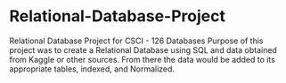 # Relational-Database-Project
Relational Database Project for CSCI - 126 Databases 
Purpose of this project was to create a Relational Database using SQL and data obtained from Kaggle or other sources. From there the data would be added to its appropriate tables, indexed, and Normalized. 
